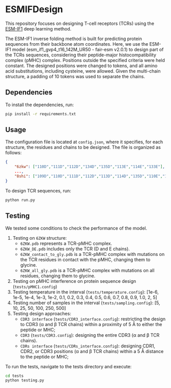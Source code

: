 # ESMIFDesign

This repository focuses on designing T-cell receptors (TCRs) using the [ESM-IF1](https://github.com/facebookresearch/esm/tree/main/examples/inverse_folding) deep learning method.

The ESM-IF1 inverse folding method is built for predicting protein sequences from their backbone atom coordinates. Here, we use the ESM-IF1 model (esm_if1_gvp4_t16_142M_UR50 - fair-esm v2.0.1) to design part of the TCRs sequences, considering their peptide-major histocompatibility complex (pMHC) complex. Positions outside the specified criteria were held constant. The designed positions were changed to <mask> tokens, and all amino acid substitutions, including cysteine, were allowed. Given the multi-chain structure, a padding of 10 <pad> tokens was used to separate the chains.

## Dependencies

To install the dependencies, run:

```bash
pip install -r requirements.txt
```

## Usage

The configuration file is located at `config.json`, where it specifies, for each structure, the residues and chains to be designed. The file is organized as follows:

```json
{
    "6zkw": ["110D","111D","112D","134D","135D","113E","114E","133E"],
    ...,
    "8shi": ["109D","110D","111D","112D","113D","114D","135D","110E","111E","112E","113E","134E","135E"]
}
```

To design TCR sequences, run:

```bash
python run.py
```

## Testing

We tested some conditions to check the performance of the model.

1. Testing on `6ZKW` structure:
    - `6ZKW.pdb` represents a TCR-pMHC complex.
    - `6ZKW_DE.pdb` includes only the TCR (D and E chains).
    - `6ZKW_contact_to_gly.pdb` is a TCR-pMHC complex with mutations on the TCR residues in contact with the pMHC, changing them to glycine.
    - `6ZKW_all_gly.pdb` is a TCR-pMHC complex with mutations on all residues, changing them to glycine.
2. Testing on pMHC interference on protein sequence design (`tests/pMHC1.config`)
3. Testing temperature in the interval (`tests/temperature.config`): [1e-6, 1e-5, 1e-4, 1e-3, 1e-2, 0.1, 0.2, 0.3, 0.4, 0.5, 0.6, 0.7, 0.8, 0.9, 1.0, 2, 5]
4. Testing number of samples in the interval (`tests/sampling.config`): [5, 10, 25, 50, 100, 250, 500]
5. Testing design approaches:
    - `CDR3 interface` (`tests/CDR3_interface.config`): restricting the design to CDR3 (α and β TCR chains) within a proximity of 5 Å to either the peptide or MHC;
    - `CDR3` (`tests/CDR3.config`): designing the entire CDR3 (α and β TCR chains).
    - `CDRs interface` (`tests/CDRs_interface.config`): designing CDR1, CDR2, or CDR3 positions (α and β TCR chains) within a 5 Å distance to the peptide or MHC;

To run the tests, navigate to the tests directory and execute:

```bash
cd tests
python testing.py
```
